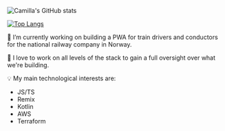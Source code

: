 ![Camilla's GitHub stats](https://github-readme-stats-ten-zeta-14.vercel.app/api?username=cammiida&show_icons=true&theme=synthwave)

[![Top Langs](https://github-readme-stats-ten-zeta-14.vercel.app/api/top-langs/?username=cammiida)](https://github.com/anuraghazra/github-readme-stats)

🔭 I’m currently working on building a PWA for train drivers and conductors for the national railway company in Norway. 

💛 I love to work on all levels of the stack to gain a full oversight over what we're building.

💡 My main technological interests are: 
- JS/TS
- Remix
- Kotlin
- AWS
- Terraform


<!--
**cammiida/cammiida** is a ✨ _special_ ✨ repository because its `README.md` (this file) appears on your GitHub profile.

Here are some ideas to get you started:

- 🌱 I’m currently learning ...
- 👯 I’m looking to collaborate on ...
- 🤔 I’m looking for help with ...
- 💬 Ask me about ...
- 📫 How to reach me: ...
- 😄 Pronouns: ...
- ⚡ Fun fact: ...
-->

